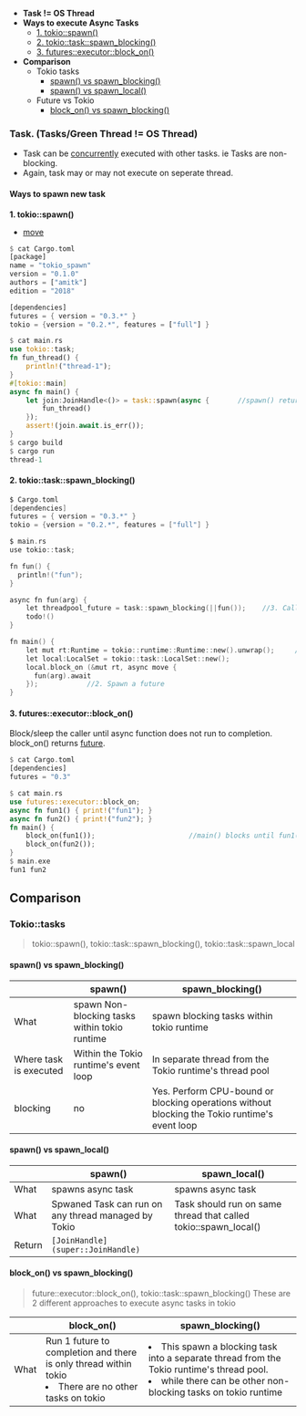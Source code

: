 - **Task != OS Thread**
- **Ways to execute Async Tasks**
  - [1. tokio::spawn()](#tos)
  - [2. tokio::task::spawn_blocking()](#tosb)
  - [3. futures::executor::block_on()](#bo)
- **Comparison**
  - Tokio tasks
    - [spawn() vs spawn_blocking()](#vs1)
    - [spawn() vs spawn_local()](#vs2)
  - Future vs Tokio
    - [block_on() vs spawn_blocking()](#vs3)


### Task. (Tasks/Green Thread != OS Thread)
- Task can be [concurrently]() executed with other tasks. ie Tasks are non-blocking.
- Again, task may or may not execute on seperate thread.

#### Ways to spawn new task
<a name=tos></a>
**1. tokio::spawn()**
- [move](/Languages/Programming_Languages/Rust/Functions)
```rs
$ cat Cargo.toml
[package]
name = "tokio_spawn"
version = "0.1.0"
authors = ["amitk"]
edition = "2018"

[dependencies]
futures = { version = "0.3.*" }
tokio = {version = "0.2.*", features = ["full"] }

$ cat main.rs
use tokio::task;
fn fun_thread() {
    println!("thread-1");
}
#[tokio::main]
async fn main() {
    let join:JoinHandle<()> = task::spawn(async {		//spawn() returns `struct JoinHandle`
        fun_thread()
    });
    assert!(join.await.is_err());
}
$ cargo build
$ cargo run
thread-1
```

<a name=tosb></a>
#### 2. tokio::task::spawn_blocking()
```c
$ Cargo.toml
[dependencies]
futures = { version = "0.3.*" }
tokio = {version = "0.2.*", features = ["full"] }

$ main.rs
use tokio::task;

fn fun() {
  println!("fun");
}

async fn fun(arg) {
    let threadpool_future = task::spawn_blocking(||fun());    //3. Call blocking or CPU-intensive function in seperate thread
    todo!()
}

fn main() {
    let mut rt:Runtime = tokio::runtime::Runtime::new().unwrap();     //1. Start tokio runtime
    let local:LocalSet = tokio::task::LocalSet::new();
    local.block_on (&mut rt, async move {
      fun(arg).await
    });            //2. Spawn a future
}
```

<a name=bo></a>
#### 3. futures::executor::block_on() 
Block/sleep the caller until async function does not run to completion. block_on() returns [future](/Languages/Programming_Languages/Rust/Triat_Interface).
```rs
$ cat Cargo.toml
[dependencies]
futures = "0.3"

$ cat main.rs
use futures::executor::block_on;
async fn fun1() { print!("fun1"); }
async fn fun2() { print!("fun2"); }
fn main() {
    block_on(fun1());                       //main() blocks until fun1(),fun2() does not compelte
    block_on(fun2());
}
$ main.exe
fun1 fun2
```

## Comparison
### Tokio::tasks
> tokio::spawn(), tokio::task::spawn_blocking(), tokio::task::spawn_local

<a name=vs1></a>
#### spawn() vs spawn_blocking()
| | spawn() | spawn_blocking() |
|---|---|---|
| What | spawn Non-blocking tasks within tokio runtime | spawn blocking tasks within tokio runtime |
| Where task is executed | Within the Tokio runtime's event loop | In separate thread from the Tokio runtime's thread pool |
| blocking | no | Yes. Perform CPU-bound or blocking operations without blocking the Tokio runtime's event loop |

<a name=vs2></a>
#### spawn() vs spawn_local()
||spawn()|spawn_local()|
|---|---|---|
|What|spawns async task|spawns async task|
|What|Spwaned Task can run on any thread managed by Tokio|Task should run on same thread that called tokio::spawn_local()|
|Return|`[JoinHandle](super::JoinHandle)`||

<a name=vs3></a>
#### block_on() vs spawn_blocking()
> future::executor::block_on(), tokio::task::spawn_blocking() These are 2 different approaches to execute async tasks in tokio

|| block_on() | spawn_blocking() |
|---|---|---|
|What|Run 1 future to completion and there is only thread within tokio<li>There are no other tasks on tokio</li>|<li>This spawn a blocking task into a separate thread from the Tokio runtime's thread pool.</li><li>while there can be other non-blocking tasks on tokio runtime</li>|
